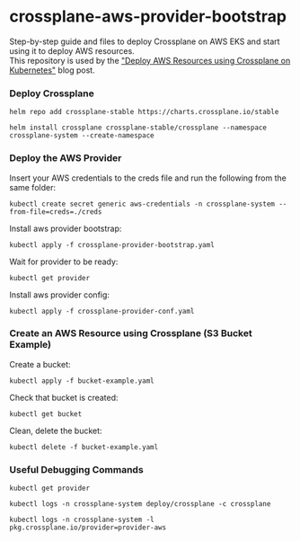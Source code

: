 # crossplane-aws-provider-bootstrap

Step-by-step guide and files to deploy Crossplane on AWS EKS and start using it to deploy AWS resources.  
This repository is used by the ["Deploy AWS Resources using Crossplane on Kubernetes"](https://www.meteorops.com/blog/deploy-aws-resources-using-crossplane-on-kubernetes) blog post.

### Deploy Crossplane

`helm repo add crossplane-stable https://charts.crossplane.io/stable`

`helm install crossplane crossplane-stable/crossplane --namespace crossplane-system --create-namespace`

### Deploy the AWS Provider

Insert your AWS credentials to the creds file and run the following from the same folder:

`kubectl create secret generic aws-credentials -n crossplane-system --from-file=creds=./creds`

Install aws provider bootstrap:

`kubectl apply -f crossplane-provider-bootstrap.yaml`

Wait for provider to be ready:

`kubectl get provider`

Install aws provider config:

`kubectl apply -f crossplane-provider-conf.yaml`

### Create an AWS Resource using Crossplane (S3 Bucket Example)

Create a bucket:

`kubectl apply -f bucket-example.yaml`

Check that bucket is created:

`kubectl get bucket`

Clean, delete the bucket:

`kubectl delete -f bucket-example.yaml`

### Useful Debugging Commands

`kubectl get provider`

`kubectl logs -n crossplane-system deploy/crossplane -c crossplane`

`kubectl logs -n crossplane-system -l pkg.crossplane.io/provider=provider-aws`

